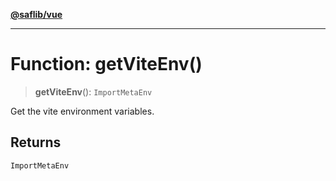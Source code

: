 [**@saflib/vue**](../../../index.md)

***

# Function: getViteEnv()

> **getViteEnv**(): `ImportMetaEnv`

Get the vite environment variables.

## Returns

`ImportMetaEnv`
